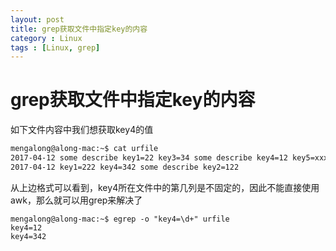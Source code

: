 ```yaml
---
layout: post
title: grep获取文件中指定key的内容
category : Linux
tags : [Linux, grep]
---
```


# grep获取文件中指定key的内容
如下文件内容中我们想获取key4的值

```html
mengalong@along-mac:~$ cat urfile
2017-04-12 some describe key1=22 key3=34 some describe key4=12 key5=xxx
2017-04-12 key1=222 key4=342 some describe key2=122
```

从上边格式可以看到，key4所在文件中的第几列是不固定的，因此不能直接使用awk，那么就可以用grep来解决了

```cython
mengalong@along-mac:~$ egrep -o "key4=\d+" urfile
key4=12
key4=342
```